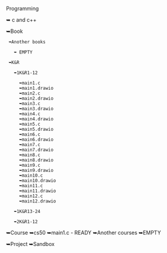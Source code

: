 Programming 

➥ c and c++

   ➥Book
   
     ➥Another books
     
       ➥ EMPTY
       
     ➥K&R
     
       ➥1K&R1-12
       
         ➥main1.c
         ➥main1.drawio
         ➥main2.c
         ➥main2.drawio
         ➥main3.c
         ➥main3.drawio
         ➥main4.c
         ➥main4.drawio
         ➥main5.c
         ➥main5.drawio
         ➥main6.c
         ➥main6.drawio
         ➥main7.c
         ➥main7.drawio
         ➥main8.c
         ➥main8.drawio
         ➥main9.c
         ➥main9.drawio
         ➥main10.c
         ➥main10.drawio
         ➥main11.c
         ➥main11.drawio
         ➥main12.c
         ➥main12.drawio
         
       ➥1K&R13-24
       
       ➥2K&R1-12




   
   ➥Course
     ➥cs50
       ➥main1.c - READY
     ➥Another courses
       ➥EMPTY
       
   ➥Project
   ➥Sandbox
     
